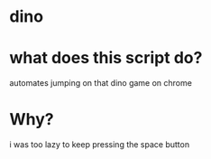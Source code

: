 # dino
<h1>what does this script do?</h1>
automates jumping on that dino game on chrome
<h1>Why?</h1>
i was too lazy to keep pressing the space button
